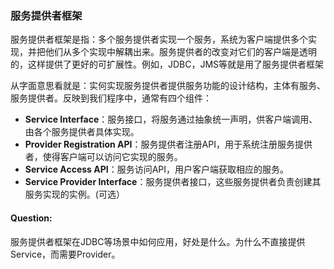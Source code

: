 ### 服务提供者框架

​       服务提供者框架是指：多个服务提供者实现一个服务，系统为客户端提供多个实现，并把他们从多个实现中解耦出来。服务提供者的改变对它们的客户端是透明的，这样提供了更好的可扩展性。例如，JDBC，JMS等就是用了服务提供者框架

​      从字面意思看就是：实何实现服务提供者提供服务功能的设计结构，主体有服务、服务提供者。反映到我们程序中，通常有四个组件：

- **Service Interface**：服务接口，将服务通过抽象统一声明，供客户端调用、由各个服务提供者具体实现。
- **Provider Registration API**：服务提供者注册API，用于系统注册服务提供者，使得客户端可以访问它实现的服务。
- **Service Access API**：服务访问API，用户客户端获取相应的服务。
- **Service Provider Interface**：服务提供者接口，这些服务提供者负责创建其服务实现的实例。(可选）

#### Question:

服务提供者框架在JDBC等场景中如何应用，好处是什么。为什么不直接提供Service，而需要Provider。